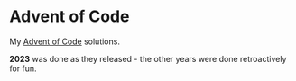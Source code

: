 # Advent of Code

My [Advent of Code](https://adventofcode.com/) solutions.

**2023** was done as they released - the other years were done retroactively for fun.
